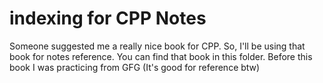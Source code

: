 # indexing for CPP Notes

Someone suggested me a really nice book for CPP. So, I'll be using that book for notes reference.
You can find that book in this folder. Before this book I was practicing from GFG (It's good for reference btw)


